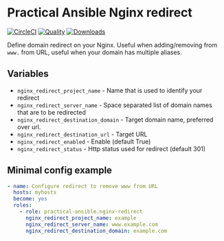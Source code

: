 # Practical Ansible Nginx redirect

[![CircleCI](https://img.shields.io/circleci/project/github/practical-ansible/nginx-redirect.svg)](https://circleci.com/gh/practical-ansible/nginx-redirect)
[![Quality](https://img.shields.io/ansible/quality/21427.svg)](https://galaxy.ansible.com/practical-ansible/nginx-redirect)
[![Downloads](https://img.shields.io/ansible/role/d/21427.svg)](https://galaxy.ansible.com/practical-ansible/nginx-redirect)

Define domain redirect on your Nginx. Useful when adding/removing from `www.` from URL, useful when your domain has multiple aliases.

## Variables

* `nginx_redirect_project_name` - Name that is used to identify your redirect
* `nginx_redirect_server_name` - Space separated list of domain names that are to be redirected
* `nginx_redirect_destination_domain` - Target domain name, preferred over url.
* `nginx_redirect_destination_url` - Target URL
* `nginx_redirect_enabled` - Enable (default True)
* `nginx_redirect_status` - Http status used for redirect (default 301)


## Minimal config example

```yml
- name: Configure redirect to remove www from URL
  hosts: myhosts
  become: yes
  roles:
    - role: practical-ansible.nginx-redirect
      nginx_redirect_project_name: example
      nginx_redirect_server_name: www.example.com
      nginx_redirect_destination_domain: example.com
```
